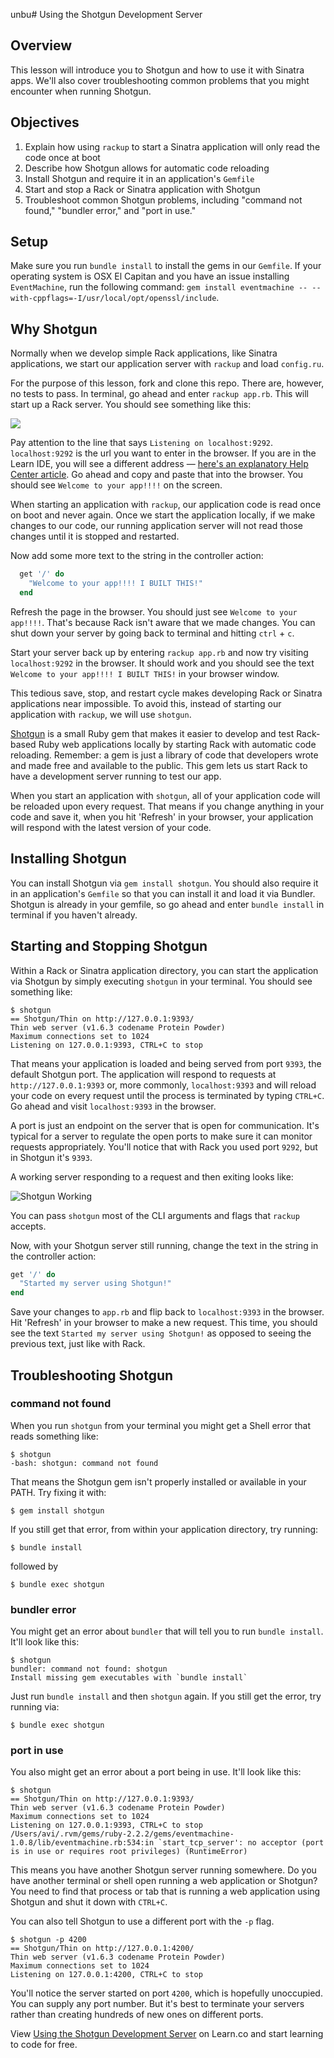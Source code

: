 unbu# Using the Shotgun Development Server

## Overview

This lesson will introduce you to Shotgun and how to use it with Sinatra apps. We'll also cover troubleshooting common problems that you might encounter when running Shotgun. 

## Objectives

1. Explain how using `rackup` to start a Sinatra application will only read the code once at boot 
2. Describe how Shotgun allows for automatic code reloading
3. Install Shotgun and require it in an application's `Gemfile` 
4. Start and stop a Rack or Sinatra application with Shotgun
5. Troubleshoot common Shotgun problems, including "command not found," "bundler error," and "port in use."

## Setup

Make sure you run `bundle install` to install the gems in our `Gemfile`. If your operating system is OSX El Capitan and you have an issue installing `EventMachine`, run the following command: `gem install eventmachine -- --with-cppflags=-I/usr/local/opt/openssl/include`.

## Why Shotgun

Normally when we develop simple Rack applications, like Sinatra applications, we start our application server with `rackup` and load `config.ru`.

For the purpose of this lesson, fork and clone this repo. There are, however, no tests to pass. In terminal, go ahead and enter `rackup app.rb`. This will start up a Rack server. You should see something like this:

<img src="https://s3.amazonaws.com/learn-verified/rackup.png">

Pay attention to the line that says `Listening on localhost:9292`. `localhost:9292` is the url you want to enter in the browser. If you are in the Learn IDE, you will see a different address — [here's an explanatory Help Center article](http://help.learn.co/the-learn-ide/common-ide-questions/accessing-localhost-in-the-learn-ide). Go ahead and copy and paste that into the browser. You should see `Welcome to your app!!!!` on the screen.

When starting an application with `rackup`, our application code is read once on boot and never again. Once we start the application locally, if we make changes to our code, our running application server will not read those changes until it is stopped and restarted.

Now add some more text to the string in the controller action:

```ruby
  get '/' do 
    "Welcome to your app!!!! I BUILT THIS!"
  end
```
Refresh the page in the browser. You should just see `Welcome to your app!!!!`. That's because Rack isn't aware that we made changes. You can shut down your server by going back to terminal and hitting `ctrl` + `c`. 

Start your server back up by entering `rackup app.rb` and now try visiting `localhost:9292` in the browser. It should work and you should see the text `Welcome to your app!!!! I BUILT THIS!` in your browser window.

This tedious save, stop, and restart cycle makes developing Rack or Sinatra applications near impossible. To avoid this, instead of starting our application with `rackup`, we will use `shotgun`.

[Shotgun](https://github.com/rtomayko/shotgun) is a small Ruby gem that makes it easier to develop and test Rack-based Ruby web applications locally by starting Rack with automatic code reloading. Remember: a gem is just a library of code that developers wrote and made free and available to the public. This gem lets us start Rack to have a development server running to test our app.

When you start an application with `shotgun`, all of your application code will be reloaded upon every request. That means if you change anything in your code and save it, when you hit 'Refresh' in your browser, your application will respond with the latest version of your code.

## Installing Shotgun

You can install Shotgun via `gem install shotgun`. You should also require it in an application's `Gemfile` so that you can install it and load it via Bundler. Shotgun is already in your gemfile, so go ahead and enter `bundle install` in terminal if you haven't already.

## Starting and Stopping Shotgun

Within a Rack or Sinatra application directory, you can start the application via Shotgun by simply executing `shotgun` in your terminal. You should see something like:

```
$ shotgun
== Shotgun/Thin on http://127.0.0.1:9393/
Thin web server (v1.6.3 codename Protein Powder)
Maximum connections set to 1024
Listening on 127.0.0.1:9393, CTRL+C to stop
```

That means your application is loaded and being served from port `9393`, the default Shotgun port. The application will respond to requests at `http://127.0.0.1:9393` or, more commonly, `localhost:9393` and will reload your code on every request until the process is terminated by typing `CTRL+C`. Go ahead and visit `localhost:9393` in the browser.

A port is just an endpoint on the server that is open for communication. It's typical for a server to regulate the open ports to make sure it can monitor requests appropriately. You'll notice that with Rack you used port `9292`, but in Shotgun it's `9393`.

A working server responding to a request and then exiting looks like:

![Shotgun Working](https://dl.dropboxusercontent.com/s/0dwm67kbwvbope1/2015-09-15%20at%2011.12%20PM.png)

You can pass `shotgun` most of the CLI arguments and flags that `rackup` accepts.

Now, with your Shotgun server still running, change the text in the string in the controller action:

```ruby
get '/' do
  "Started my server using Shotgun!"
end
```

Save your changes to `app.rb` and flip back to `localhost:9393` in the browser. Hit 'Refresh' in your browser to make a new request. This time, you should see the text `Started my server using Shotgun!` as opposed to seeing the previous text, just like with Rack.

## Troubleshooting Shotgun

### command not found

When you run `shotgun` from your terminal you might get a Shell error that reads something like:

```
$ shotgun
-bash: shotgun: command not found
```

That means the Shotgun gem isn't properly installed or available in your PATH. Try fixing it with:

```
$ gem install shotgun
```

If you still get that error, from within your application directory, try running:

```
$ bundle install
```

followed by

```
$ bundle exec shotgun
```

### bundler error

You might get an error about `bundler` that will tell you to run `bundle install`. 
It'll look like this:

```
$ shotgun
bundler: command not found: shotgun
Install missing gem executables with `bundle install`
```

Just run `bundle install` and then `shotgun` again. If you still get the error, try running via:

```
$ bundle exec shotgun
```

### port in use

You also might get an error about a port being in use. It'll look like this:

```
$ shotgun
== Shotgun/Thin on http://127.0.0.1:9393/
Thin web server (v1.6.3 codename Protein Powder)
Maximum connections set to 1024
Listening on 127.0.0.1:9393, CTRL+C to stop
/Users/avi/.rvm/gems/ruby-2.2.2/gems/eventmachine-1.0.8/lib/eventmachine.rb:534:in `start_tcp_server': no acceptor (port is in use or requires root privileges) (RuntimeError)
```

This means you have another Shotgun server running somewhere. Do you have another terminal or shell open running a web application or Shotgun? You need to find that process or tab that is running a web application using Shotgun and shut it down with `CTRL+C`.

You can also tell Shotgun to use a different port with the `-p` flag.

```
$ shotgun -p 4200
== Shotgun/Thin on http://127.0.0.1:4200/
Thin web server (v1.6.3 codename Protein Powder)
Maximum connections set to 1024
Listening on 127.0.0.1:4200, CTRL+C to stop
```

You'll notice the server started on port `4200`, which is hopefully unoccupied. You can supply any port number. But it's best to terminate your servers rather than creating hundreds of new ones on different ports.

<p data-visibility='hidden'>View <a href='https://learn.co/lessons/sinatra-shotgun-server' title='Using the Shotgun Development Server'>Using the Shotgun Development Server</a> on Learn.co and start learning to code for free.</p>
